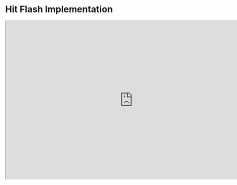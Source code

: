 # Hit Flash Implementation

<p><iframe title="YouTube video player" src="https://www.youtube.com/embed/ERyr30VQrM8?si=LCaUr5EKY8gdCWw9" width="800" height="500" allowfullscreen="allowfullscreen" allow="accelerometer; autoplay; clipboard-write; encrypted-media; gyroscope; picture-in-picture; web-share"></iframe></p>